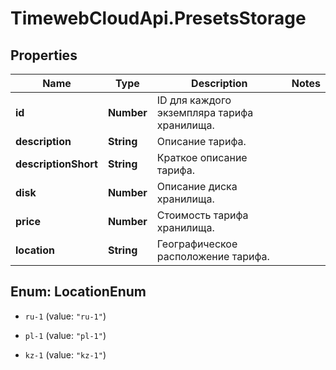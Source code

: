 # TimewebCloudApi.PresetsStorage

## Properties

Name | Type | Description | Notes
------------ | ------------- | ------------- | -------------
**id** | **Number** | ID для каждого экземпляра тарифа хранилища. | 
**description** | **String** | Описание тарифа. | 
**descriptionShort** | **String** | Краткое описание тарифа. | 
**disk** | **Number** | Описание диска хранилища. | 
**price** | **Number** | Стоимость тарифа хранилища. | 
**location** | **String** | Географическое расположение тарифа. | 



## Enum: LocationEnum


* `ru-1` (value: `"ru-1"`)

* `pl-1` (value: `"pl-1"`)

* `kz-1` (value: `"kz-1"`)




